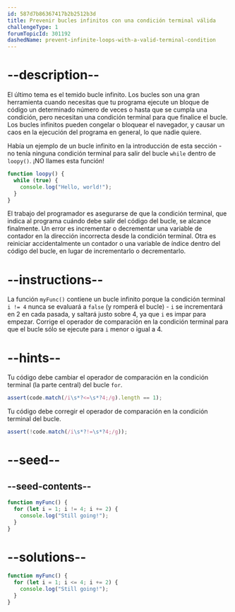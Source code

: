```yaml
---
id: 587d7b86367417b2b2512b3d
title: Prevenir bucles infinitos con una condición terminal válida
challengeType: 1
forumTopicId: 301192
dashedName: prevent-infinite-loops-with-a-valid-terminal-condition
---
```


# --description--

El último tema es el temido bucle infinito. Los bucles son una gran herramienta cuando necesitas que tu programa ejecute un bloque de código un determinado número de veces o hasta que se cumpla una condición, pero necesitan una condición terminal para que finalice el bucle. Los bucles infinitos pueden congelar o bloquear el navegador, y causar un caos en la ejecución del programa en general, lo que nadie quiere.

Había un ejemplo de un bucle infinito en la introducción de esta sección - no tenía ninguna condición terminal para salir del bucle `while` dentro de `loopy()`. ¡NO llames esta función!

```js
function loopy() {
  while (true) {
    console.log("Hello, world!");
  }
}
```

El trabajo del programador es asegurarse de que la condición terminal, que indica al programa cuándo debe salir del código del bucle, se alcance finalmente. Un error es incrementar o decrementar una variable de contador en la dirección incorrecta desde la condición terminal. Otra es reiniciar accidentalmente un contador o una variable de índice dentro del código del bucle, en lugar de incrementarlo o decrementarlo.

# --instructions--

La función `myFunc()` contiene un bucle infinito porque la condición terminal `i != 4` nunca se evaluará a `false` (y romperá el bucle) - `i` se incrementará en 2 en cada pasada, y saltará justo sobre 4, ya que `i` es impar para empezar. Corrige el operador de comparación en la condición terminal para que el bucle sólo se ejecute para `i` menor o igual a 4.

# --hints--

Tu código debe cambiar el operador de comparación en la condición terminal (la parte central) del bucle `for`.

```js
assert(code.match(/i\s*?<=\s*?4;/g).length == 1);
```

Tu código debe corregir el operador de comparación en la condición terminal del bucle.

```js
assert(!code.match(/i\s*?!=\s*?4;/g));
```

# --seed--

## --seed-contents--

```js
function myFunc() {
  for (let i = 1; i != 4; i += 2) {
    console.log("Still going!");
  }
}
```

# --solutions--

```js
function myFunc() {
  for (let i = 1; i <= 4; i += 2) {
    console.log("Still going!");
  }
}
```
